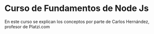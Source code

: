 # Curso de Fundamentos de Node Js

En este curso se explican los conceptos por parte de Carlos Hernández, profesor de Platzi.com

